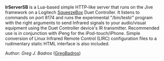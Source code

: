 **IrServerSB** is a Lua-based simple HTTP-like server that runs on the Jive framework on a Logitech [SqueezeBox](http://www.slimdevices.com/pi_duet.html) Duet Controller.  It listens to commands on port 8174 and runs the experimental "/bin/testir" program with the right arguments to send Infrared signals to your audio/visual equipment using the Duet Controller device's IR transmitter.  Recommended use is in conjunction with iPeng for the iPod-touch/iPhone.  Simple conversion of Linux Infrared Remote Control (LIRC) configuration files to a rudimentary static HTML interface is also included.

Author: _Greg J. Badros_ ([GregBadros](http://www.badros.com/greg))